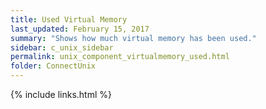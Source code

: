 ```yaml
---
title: ﻿Used Virtual Memory
last_updated: February 15, 2017
summary: "Shows how much virtual memory has been used."
sidebar: c_unix_sidebar
permalink: unix_component_virtualmemory_used.html
folder: ConnectUnix
---
```


{% include links.html %}
